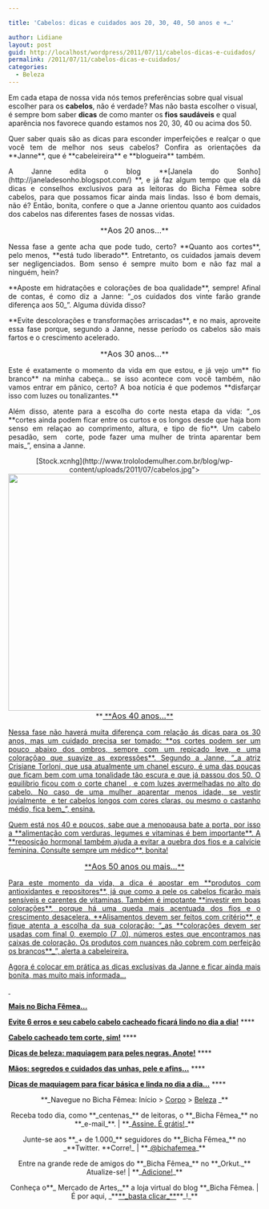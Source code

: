 ```yaml
---

title: 'Cabelos: dicas e cuidados aos 20, 30, 40, 50 anos e +…'

author: Lidiane
layout: post
guid: http://localhost/wordpress/2011/07/11/cabelos-dicas-e-cuidados/
permalink: /2011/07/11/cabelos-dicas-e-cuidados/
categories:
  - Beleza
---
```

Em cada etapa de nossa vida nós temos preferências sobre qual visual escolher para os **cabelos**, não é verdade? Mas não basta escolher o visual, é sempre bom saber **dicas** de como manter os **fios saudáveis** e qual aparência nos favorece quando estamos nos 20, 30, 40 ou acima dos 50.

<p style="text-align: justify;">
  Quer saber quais são as dicas para esconder imperfeições e realçar o que você tem de melhor nos seus cabelos? Confira as orientações da **Janne**, que é **cabeleireira** e **blogueira** também.
</p>

<!--more-->

<p style="text-align: justify;">
  A Janne edita o blog **[Janela do Sonho](http://janeladesonho.blogspot.com/) **, e já faz algum tempo que ela dá dicas e conselhos exclusivos para as leitoras do Bicha Fêmea sobre cabelos, para que possamos ficar ainda mais lindas. Isso é bom demais, não é? Então, bonita, confere o que a Janne orientou quanto aos cuidados dos cabelos nas diferentes fases de nossas vidas.
</p>

<p style="text-align: center;">
  **<span style="font-size: medium;">Aos 20 anos…</span>**
</p>

<p style="text-align: justify;">
  Nessa fase a gente acha que pode tudo, certo? **Quanto aos cortes**, pelo menos, **está tudo liberado**. Entretanto, os cuidados jamais devem ser negligenciados. Bom senso é sempre muito bom e não faz mal a ninguém, hein?
</p>

<p style="text-align: justify;">
  **Aposte em hidratações e colorações de boa qualidade**, sempre! Afinal de contas, é como diz a Janne: “_os cuidados dos vinte farão grande diferença aos 50_”. Alguma dúvida disso?
</p>

<p style="text-align: justify;">
  **Evite descolorações e transformações arriscadas**, e no mais, aproveite essa fase porque, segundo a Janne, nesse período os cabelos são mais fartos e o crescimento acelerado.
</p>

<p style="text-align: center;">
  **<span style="font-size: medium;">Aos 30 anos…</span>**
</p>

<p style="text-align: justify;">
  Este é exatamente o momento da vida em que estou, e já vejo um** fio branco** na minha cabeça… se isso acontece com você também, não vamos entrar em pânico, certo? A boa notícia é que podemos **disfarçar isso com luzes ou tonalizantes.**
</p>

<p style="text-align: justify;">
  Além disso, atente para a escolha do corte nesta etapa da vida: “_os **cortes ainda podem ficar entre os curtos e os longos desde que haja bom senso em relaçao ao comprimento, altura, e tipo de fio**. Um cabelo pesadão, sem  corte, pode fazer uma mulher de trinta aparentar bem mais_”, ensina a Janne.
</p>

<p style="text-align: center;">
  [Stock.xcnhg](http://www.trololodemulher.com.br/blog/wp-content/uploads/2011/07/cabelos.jpg"><img class="alignnone size-full wp-image-6579" title="cabelos" src="http://www.trololodemulher.com.br/blog/wp-content/uploads/2011/07/cabelos.jpg" alt="" width="600" height="472" /></a><br /> **<a href="http://www.sxc.hu/) **
</p>

&nbsp;

<p style="text-align: center;">
  **<span style="font-size: medium;">Aos 40 anos…</span>**
</p>

<p style="text-align: justify;">
  Nessa fase não haverá muita diferença com relação ás dicas para os 30 anos, mas um cuidado precisa ser tomado: **os cortes podem ser um pouco abaixo dos ombros, sempre com um repicado leve, e uma coloraçõao que suavize as expressões**. Segundo a Janne, “_a atriz Crisiane Torloni, que usa atualmente um chanel escuro, é uma das poucas que ficam bem com uma tonalidade tão escura e que já passou dos 50. O equilibrio ficou com o corte chanel , e com luzes avermelhadas no alto do cabelo. No caso de uma mulher aparentar menos idade, se vestir jovialmente  e ter cabelos longos com cores claras, ou mesmo o castanho médio, fica bem_”, ensina.
</p>

<p style="text-align: justify;">
  Quem está nos 40 e poucos, sabe que a menopausa bate a porta, por isso a **alimentação com verduras, legumes e vitaminas é bem importante**. A **reposição hormonal também ajuda a evitar a quebra dos fios e a calvície feminina. Consulte sempre um médico**, bonita!
</p>

<p style="text-align: center;">
  **<span style="font-size: medium;">Aos 50 anos ou mais…</span>**
</p>

<p style="text-align: justify;">
  Para este momento da vida, a dica é apostar em **produtos com antioxidantes e repositores**, já que como a pele os cabelos ficarão mais sensíveis e carentes de vitaminas. Também é impotante **investir em boas colorações**, porque há uma queda mais acentuada dos fios e o crescimento desacelera. **Alisamentos devem ser feitos com critério**, e fique atenta a escolha da sua coloração: “_as **colorações devem ser usadas com final 0, exemplo (7 .0), números estes que encontramos nas caixas de coloração. Os produtos com nuances não cobrem com perfeição os brancos**_”, alerta a cabeleireira.
</p>

<p style="text-align: justify;">
  Agora é colocar em prática as dicas exclusivas da Janne e ficar ainda mais bonita, mas muito mais informada…
</p>

&nbsp;

**Mais no Bicha Fêmea…**

**[Evite 6 erros e seu cabelo cabelo cacheado ficará lindo no dia a dia!](http://www.trololodemulher.com.br/2011/04/20/cabelo-cacheado-2/)** ****

**[Cabelo cacheado tem corte, sim!](http://www.trololodemulher.com.br/2010/02/23/cabelo-cacheado/)** ****

**[Dicas de beleza: maquiagem para peles negras. Anote!](http://www.trololodemulher.com.br/2011/05/27/maquiagem-peles-negras/)** ****

**[Mãos: segredos e cuidados das unhas, pele e afins…](http://www.trololodemulher.com.br/2011/05/16/cuidados-unhas-maos/)** ****

**[Dicas de maquiagem para ficar básica e linda no dia a dia…](http://www.trololodemulher.com.br/2011/03/02/dicas-maquiagem-dia-2/)** ****

<p style="text-align: center;">
  **_Navegue no Bicha Fêmea: Início > <a href="http://www.trololodemulher.com.br/corpo/">Corpo</a> > <a href="http://www.trololodemulher.com.br/category/do-corpo/beleza/">Beleza</a> _**
</p>

<p style="text-align: center;">
  Receba todo dia, como **_centenas_** de leitoras, o **_Bicha Fêmea_** no **_e-mail_**. | **_<a href="http://feedburner.google.com/fb/a/mailverify?uri=blogbichafemea&loc=pt_BR">Assine. É grátis!</a>_**
</p>

<p style="text-align: center;">
  Junte-se aos **_+ de 1.000_** seguidores do **_Bicha Fêmea_** no _**Twitter. **Corre!_ | **_<a href="http://twitter.com/bichafemea">@bichafemea</a>_**
</p>

<p style="text-align: center;">
  Entre na grande rede de amigos do **_Bicha Fêmea_** no **_Orkut._** Atualize-se! | **_<a href="http://www.orkut.com.br/Main#Profile?uid=5161612886294499900">Adicione!</a>_**
</p>

<p style="text-align: center;">
  Conheça o**_ Mercado de Artes,_** a loja virtual do blog **_Bicha Fêmea. | É por aqui, _**<a href="http://www.trololodemulher.com.br/loja/">**_basta clicar_**</a>**_!_**
</p>

&nbsp;

&nbsp;